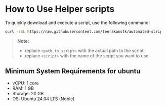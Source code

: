 # How to Use Helper scripts

To quickly download and execute a script, use the following command:

```bash
curl -sSL https://raw.githubusercontent.com/teerakanotk/automated-scripts/main/<path_to_script>/<script>.sh | bash
```

> **Note:** <br/>
> - replace `<path_to_script>` with the actual path to the script<br/>
> - replace `<script>` with the name of the script you want to use

## Minimum System Requirements for ubuntu

- vCPU: 1 core
- RAM: 1 GB
- Storage: 20 GB
- OS: Ubuntu 24.04 LTS (Noble)
